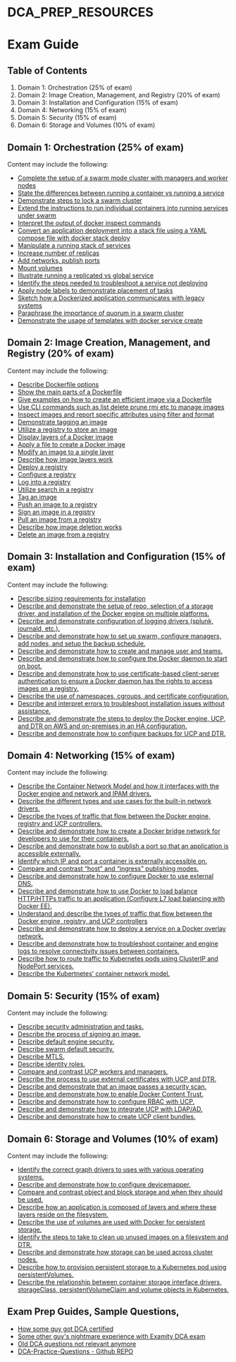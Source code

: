 # DCA_PREP_RESOURCES

# Exam Guide

## Table of Contents
1. Domain 1: Orchestration (25% of exam)
2. Domain 2: Image Creation, Management, and Registry (20% of exam)
3. Domain 3: Installation and Configuration (15% of exam)
4. Domain 4: Networking (15% of exam)
5. Domain 5: Security (15% of exam)
6. Domain 6: Storage and Volumes (10% of exam)

## Domain 1: Orchestration (25% of exam)
Content may include the following:
- [Complete the setup of a swarm mode cluster with managers and worker nodes](Domain_1_Orchestration/Complete_the_setup_of_a_swarm_mode_cluster_with_managers_and_worker_nodes.md)
- [State the differences between running a container vs running a service](Domain_1_Orchestration/State_the_differences_between_running_a_container_vs_running_a_service.md)
- [Demonstrate steps to lock a swarm cluster](Domain_1_Orchestration/Demonstrate_steps_to_lock_a_swarm_cluster.md)
- [Extend the instructions to run individual containers into running services under swarm](Domain_1_Orchestration/Extend_the_instructions_to_run_individual_containers_into_running_services_under_swarm.md)
- [Interpret the output of docker inspect commands](Domain_1_Orchestration/Interpret_the_output_of_docker_inspect_commands.md)
- [Convert an application deployment into a stack file using a YAML compose file with docker stack deploy](Domain_1_Orchestration/Convert_an_application_deployment_into_a_stack_file_using_a_YAML_compose_file_with_docker_stack_deploy.md)
- [Manipulate a running stack of services](Domain_1_Orchestration/Manipulate_a_running_stack_of_services.md)
- [Increase number of replicas](Domain_1_Orchestration/Increase_number_of_replicas.md)
- [Add networks, publish ports](Domain_1_Orchestration/Add_networks_publish_ports.md)
- [Mount volumes](Domain_1_Orchestration/Mount_volumes.md)
- [Illustrate running a replicated vs global service](Domain_1_Orchestration/Illustrate_running_a_replicated_vs_global_service.md)
- [Identify the steps needed to troubleshoot a service not deploying](Domain_1_Orchestration/Identify_the_steps_needed_to_troubleshoot_a_service_not_deploying.md)
- [Apply node labels to demonstrate placement of tasks](Domain_1_Orchestration/Apply_node_labels_to_demonstrate_placement_of_tasks.md)
- [Sketch how a Dockerized application communicates with legacy systems](Domain_1_Orchestration/Sketch_how_a_Dockerized_application_communicates_with_legacy_systems.md)
- [Paraphrase the importance of quorum in a swarm cluster](Domain_1_Orchestration/Paraphrase_the_importance_of_quorum_in_a_swarm_cluster.md)
- [Demonstrate the usage of templates with docker service create](Domain_1_Orchestration/Demonstrate_the_usage_of_templates_with_docker_service_create.md)

## Domain 2: Image Creation, Management, and Registry (20% of exam)
Content may include the following:
- [Describe Dockerfile options](Domain_2_Image_Creation_Management_and_Registry/Describe_the_use_of_Dockerfile.md)
- [Show the main parts of a Dockerfile](Domain_2_Image_Creation_Management_and_Registry/Show_the_main_parts_of_a_Dockerfile.md)
- [Give examples on how to create an efficient image via a Dockerfile](Domain_2_Image_Creation_Management_and_Registry/Give_examples_on_how_to_create_an_efficient_image_via_a_Dockerfile.md)
- [Use CLI commands such as list delete prune rmi etc to manage images](Domain_2_Image_Creation_Management_and_Registry/Use_CLI_commands_such_as_list_delete_prune_rmi_etc_to_manage_images.md)
- [Inspect images and report specific attributes using filter and format](Domain_2_Image_Creation_Management_and_Registry/Inspect_images_and_report_specific_attributes_using_filter_and_format.md)
- [Demonstrate tagging an image](Domain_2_Image_Creation_Management_and_Registry/Demonstrate_tagging_an_image.md)
- [Utilize a registry to store an image](Domain_2_Image_Creation_Management_and_Registry/Utilize_a_registry_to_store_an_image.md)
- [Display layers of a Docker image](Domain_2_Image_Creation_Management_and_Registry/Display_layers_of_a_Docker_image.md)
- [Apply a file to create a Docker image](Domain_2_Image_Creation_Management_and_Registry/Apply_a_file_to_create_a_Docker_image.md)
- [Modify an image to a single layer](Domain_2_Image_Creation_Management_and_Registry/Modify_an_image_to_a_single_layer.md)
- [Describe how image layers work](Domain_2_Image_Creation_Management_and_Registry/Describe_how_image_layers_work.md)
- [Deploy a registry](Domain_2_Image_Creation_Management_and_Registry/Deploy_a_registry.md)
- [Configure a registry](Domain_2_Image_Creation_Management_and_Registry/Configure_a_registry.md)
- [Log into a registry](Domain_2_Image_Creation_Management_and_Registry/Log_into_a_registry.md)
- [Utilize search in a registry](Domain_2_Image_Creation_Management_and_Registry/Utilize_search_in_a_registry.md)
- [Tag an image](Domain_2_Image_Creation_Management_and_Registry/Tag_an_image.md)
- [Push an image to a registry](Domain_2_Image_Creation_Management_and_Registry/Push_an_image_to_a_registry.md)
- [Sign an image in a registry](Domain_2_Image_Creation_Management_and_Registry/Sign_an_image_in_a_registry.md)
- [Pull an image from a registry](Domain_2_Image_Creation_Management_and_Registry/Pull_an_image_from_a_registry.md)
- [Describe how image deletion works](Domain_2_Image_Creation_Management_and_Registry/Describe_how_image_deletion_works.md)
- [Delete an image from a registry](Domain_2_Image_Creation_Management_and_Registry/Delete_an_image_from_a_registry.md)

## Domain 3: Installation and Configuration (15% of exam)
Content may include the following:
- [Describe sizing requirements for installation](Domain_3_Installation_and_Configuration/Describe_sizing_requirements_for_installation.md)
- [Describe and demonstrate the setup of repo, selection of a storage driver, and installation of the Docker engine on multiple platforms.](Domain_3_Installation_and_Configuration/Describe_and_demonstrate_the_setup_of_repo_selection_of_a_storage_driver_and_installation_of_the_Docker_engine_on_multiple_platforms.md)
- [Describe and demonstrate configuration of logging drivers (splunk, journald, etc.).](Domain_3_Installation_and_Configuration/Describe_and_demonstrate_configuration_of_logging_drivers.md)
- [Describe and demonstrate how to set up swarm, configure managers, add nodes, and setup the backup schedule.](Domain_3_Installation_and_Configuration/Describe_and_demonstrate_how_to_set_up_swarm_configure_managers_add_nodes_and_setup_the_backup_schedule.md)
- [Describe and demonstrate how to create and manage user and teams.](Domain_3_Installation_and_Configuration/Describe_and_demonstrate_how_to_create_and_manage_user_and_teams.md)
- [Describe and demonstrate how to configure the Docker daemon to start on boot.](Domain_3_Installation_and_Configuration/Describe_and_demonstrate_how_to_configure_the_Docker_daemon_to_start_on_boot.md)
- [Describe and demonstrate how to use certificate-based client-server authentication to ensure a Docker daemon has the rights to access images on a registry.](Domain_3_Installation_and_Configuration/Describe_and_demonstrate_how_to_use_certificate-based_client-server_authentication.md)
- [Describe the use of namespaces, cgroups, and certificate configuration.](Domain_3_Installation_and_Configuration/Describe_the_use_of_namespaces_cgroups_and_certificate_configuration.md)
- [Describe and interpret errors to troubleshoot installation issues without assistance.](Domain_3_Installation_and_Configuration/Describe_and_interpret_errors_to_troubleshoot_installation_issues_without_assistance.md)
- [Describe and demonstrate the steps to deploy the Docker engine, UCP, and DTR on AWS and on-premises in an HA configuration.](Domain_3_Installation_and_Configuration/Describe_and_demonstrate_the_steps_to_deploy_the_Docker_engine_UCP_and_DTR.md)
- [Describe and demonstrate how to configure backups for UCP and DTR.](Domain_3_Installation_and_Configuration/Describe_and_demonstrate_how_to_configure_backups_for_UCP_and_DTR.md)

## Domain 4: Networking (15% of exam)
Content may include the following:
- [Describe the Container Network Model and how it interfaces with the Docker engine and network and IPAM drivers.](Domain_4_Networking/Describe_the_Container_Network_Model_and_how_it_interfaces_with_the_Docker_engine_and_network_and_IPAM_drivers.md)
- [Describe the different types and use cases for the built-in network drivers.](Domain_4_Networking/Describe_the_different_types_and_use_cases_for_the_built-in_network_drivers.md)
- [Describe the types of traffic that flow between the Docker engine, registry and UCP controllers.](Domain_4_Networking/Describe_the_types_of_traffic_that_flow_between_the_Docker_engine_registry_and_UCP_controllers.md)
- [Describe and demonstrate how to create a Docker bridge network for developers to use for their containers.](Domain_4_Networking/Describe_and_demonstrate_how_to_create_a_Docker_bridge_network_for_developers_to_use_for_their_containers.md)
- [Describe and demonstrate how to publish a port so that an application is accessible externally.](Domain_4_Networking/Describe_and_demonstrate_how_to_publish_a_port_so_that_an_application_is_accessible_externally.md)
- [Identify which IP and port a container is externally accessible on.](Domain_4_Networking/Identify_which_IP_and_port_a_container_is_externally_accessible_on.md)
- [Compare and contrast “host” and “ingress” publishing modes.](Domain_4_Networking/Compare_and_contrast_host_and_ingress_publishing_modes.md)
- [Describe and demonstrate how to configure Docker to use external DNS.](Domain_4_Networking/Describe_and_demonstrate_how_to_configure_Docker_to_use_external_DNS.md)
- [Describe and demonstrate how to use Docker to load balance HTTP/HTTPs traffic to an application (Configure L7 load balancing with Docker EE).](Domain_4_Networking/Describe_and_demonstrate_how_to_use_Docker_to_load_balance_HTTP.md)
- [Understand and describe the types of traffic that flow between the Docker engine, registry, and UCP controllers](Domain_4_Networking/Understand_and_describe_the_types_of_traffic_that_flow_between_the_Docker_engine_registry_and_UCP_controllers.md)
- [Describe and demonstrate how to deploy a service on a Docker overlay network.](Domain_4_Networking/Describe_and_demonstrate_how_to_deploy_a_service_on_a_Docker_overlay_network.md)
- [Describe and demonstrate how to troubleshoot container and engine logs to resolve connectivity issues between containers.](Domain_4_Networking/Describe_and_demonstrate_how_to_troubleshoot_container_and_engine_logs_to_resolve_connectivity_issues_between_containers.md)
- [Describe how to route traffic to Kubernetes pods using ClusterIP and NodePort services.](Domain_4_Networking/Describe_how_to_route_traffic_to_Kubernetes_pods_using_ClusterIP_and_NodePort_services.md)
- [Describe the Kubertnetes’ container network model.](Domain_4_Networking/Describe_the_Kubertnetes_container_network_model.md)

## Domain 5: Security (15% of exam)
Content may include the following:
- [Describe security administration and tasks.](Domain_5_Security/Describe_security_administration_and_tasks.md)
- [Describe the process of signing an image.](Domain_5_Security/Describe_the_process_of_signing_an_image.md)
- [Describe default engine security.](Domain_5_Security/Describe_default_engine_security.md)
- [Describe swarm default security.](Domain_5_Security/Describe_swarm_default_security.md)
- [Describe MTLS.](Domain_5_Security/Describe_MTLS.md)
- [Describe identity roles.](Domain_5_Security/Describe_identity_roles.md)
- [Compare and contrast UCP workers and managers.](Domain_5_Security/Compare_and_contrast_UCP_workers_and_managers.md)
- [Describe the process to use external certificates with UCP and DTR.](Domain_5_Security/Describe_the_process_to_use_external_certificates_with_UCP_and_DTR.md)
- [Describe and demonstrate that an image passes a security scan.](Domain_5_Security/Describe_and_demonstrate_that_an_image_passes_a_security_scan.md)
- [Describe and demonstrate how to enable Docker Content Trust.](Domain_5_Security/Describe_and_demonstrate_how_to_enable_Docker_Content_Trust.md)
- [Describe and demonstrate how to configure RBAC with UCP.](Domain_5_Security/Describe_and_demonstrate_how_to_configure_RBAC_with_UCP.md)
- [Describe and demonstrate how to integrate UCP with LDAP/AD.](Domain_5_Security/Describe_and_demonstrate_how_to_integrate_UCP_with_LDAP_AD.md)
- [Describe and demonstrate how to create UCP client bundles.](Domain_5_Security/Describe_and_demonstrate_how_to_create_UCP_client_bundles.md)

## Domain 6: Storage and Volumes (10% of exam)
Content may include the following:
- [Identify the correct graph drivers to uses with various operating systems.](Domain_6_Storage_and_Volume/Identify_the_correct_graph_drivers_to_uses_with_various_operating_systems.md)
- [Describe and demonstrate how to configure devicemapper.](Domain_6_Storage_and_Volume/Describe_and_demonstrate_how_to_configure_devicemapper.md)
- [Compare and contrast object and block storage and when they should be used.](Domain_6_Storage_and_Volume/Compare_and_contrast_object_and_block_storage_and_when_they_should_be_used.md)
- [Describe how an application is composed of layers and where these layers reside on the filesystem.](Domain_6_Storage_and_Volume/Describe_how_an_application_is_composed_of_layers_and_where_these_layers_reside_on_the_filesystem.md)
- [Describe the use of volumes are used with Docker for persistent storage.](Domain_6_Storage_and_Volume/Describe_the_use_of_volumes_are_used_with_Docker_for_persistent_storage.md)
- [Identify the steps to take to clean up unused images on a filesystem and DTR.](Domain_6_Storage_and_Volume/Identify_the_steps_to_take_to_clean_up_unused_images_on_a_filesystem_and_DTR.md)
- [Describe and demonstrate how storage can be used across cluster nodes.](Domain_6_Storage_and_Volume/Describe_and_demonstrate_how_storage_can_be_used_across_cluster_nodes.md)
- [Describe how to provision persistent storage to a Kubernetes pod using persistentVolumes.](Domain_6_Storage_and_Volume/Describe_how_to_provision_persistent_storage_to_a_Kubernetes_pod_using_persistentVolumes.md)
- [Describe the relationship between container storage interface drivers, storageClass, persistentVolumeClaim and volume objects in Kubernetes.](Domain_6_Storage_and_Volume/Describe_the_relationship_between_container_storage_interface_drivers_storageClass_persistentVolumeClaim_and_volume_objects_in_Kubernetes.md)

## Exam Prep Guides, Sample Questions, 
- [How some guy got DCA certified](https://www.youtube.com/watch?v=FAwV8Cs8ve8)
- [Some other guy's nightmare experience with Examity DCA exam](https://sachinsudheer.medium.com/docker-certified-associate-dca-exam-my-failure-experience-4b6419f88e52)
- [Old DCA questions not relevant anymore](https://medium.com/p/84f3b9e8f5ce)
- [DCA-Practice-Questions - Github REPO](https://github.com/bbachi/DCA-Practice-Questions)
